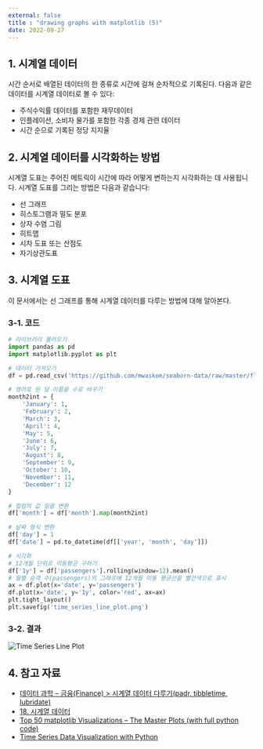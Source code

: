 ```yaml
---
external: false
title : "drawing graphs with matplotlib (5)"
date: 2022-09-27
---
```


## 1. 시계열 데이터

시간 순서로 배열된 데이터의 한 종류로 시간에 걸쳐 순차적으로 기록된다. 다음과 같은 데이터를 시계열 데이터로 볼 수 있다:

- 주식수익률 데이터를 포함한 재무데이터
- 인플레이션, 소비자 물가를 포함한 각종 경제 관련 데이터
- 시간 순으로 기록된 정당 지지율

## 2. 시계열 데이터를 시각화하는 방법

시계열 도표는 주어진 메트릭이 시간에 따라 어떻게 변하는지 시각화하는 데 사용됩니다. 시계열 도표를 그리는 방법은 다음과 같습니다:

- 선 그래프
- 히스토그램과 밀도 분포
- 상자 수염 그림
- 히트맵
- 시차 도표 또는 산점도
- 자기상관도표

## 3. 시계열 도표

이 문서에서는 선 그래프를 통해 시계열 데이터를 다루는 방법에 대해 알아본다.

### 3-1. 코드

```python
# 라이브러리 불러오기
import pandas as pd
import matplotlib.pyplot as plt

# 데이터 가져오기
df = pd.read_csv('https://github.com/mwaskom/seaborn-data/raw/master/flights.csv')

# 영어로 된 달 이름을 수로 바꾸기
month2int = {
    'January': 1,
    'February': 2,
    'March': 3,
    'April': 4,
    'May': 5,
    'June': 6,
    'July': 7,
    'August': 8,
    'September': 9,
    'October': 10,
    'November': 11,
    'December': 12
}

# 컬럼의 값 일괄 변환
df['month'] = df['month'].map(month2int)

# 날짜 형식 변환
df['day'] = 1
df['date'] = pd.to_datetime(df[['year', 'month', 'day']])

# 시각화
# 12개월 단위로 이동평균 구하기
df['1y'] = df['passengers'].rolling(window=12).mean()
# 월별 승객 수(passengers)의 그래프에 12개월 이동 평균선을 빨간색으로 표시
ax = df.plot(x='date', y='passengers')
df.plot(x='date', y='1y', color='red', ax=ax)
plt.tight_layout()
plt.savefig('time_series_line_plot.png')
```

### 3-2. 결과

![Time Series Line Plot](/images/graph/time_series_line_plot.png)

## 4. 참고 자료

- [데이터 과학 – 금융(Finance) > 시계열 데이터 다루기(padr, tibbletime, lubridate)](http://aispiration.com/finance/stat-time-series-basics.html)
- [18. 시계열 데이터](https://mindscale.kr/course/pandas-basic/timeseries/)
- [Top 50 matplotlib Visualizations – The Master Plots (with full python code)](https://www.machinelearningplus.com/plots/top-50-matplotlib-visualizations-the-master-plots-python/#2.-Bubble-plot-with-Encircling)
- [Time Series Data Visualization with Python](https://machinelearningmastery.com/time-series-data-visualization-with-python/)
